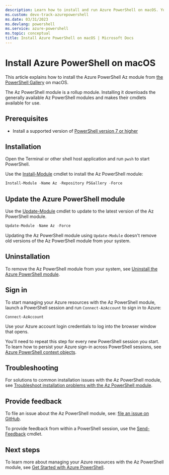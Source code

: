 ```yaml
---
description: Learn how to install and run Azure PowerShell on macOS. You can install Azure PowerShell on macOS with one command.
ms.custom: devx-track-azurepowershell
ms.date: 03/31/2023
ms.devlang: powershell
ms.service: azure-powershell
ms.topic: conceptual
title: Install Azure PowerShell on macOS | Microsoft Docs
---
```


# Install Azure PowerShell on macOS

This article explains how to install the Azure PowerShell Az module from
[the PowerShell Gallery][01] on macOS.

The Az PowerShell module is a rollup module. Installing it downloads the generally available Az
PowerShell modules and makes their cmdlets available for use.

## Prerequisites

- Install a supported version of
  [PowerShell version 7 or higher][02]

## Installation

Open the Terminal or other shell host application and run `pwsh` to start PowerShell.

Use the [Install-Module][03] cmdlet to install the Az PowerShell module:

```powershell
Install-Module -Name Az -Repository PSGallery -Force
```

## Update the Azure PowerShell module

Use the [Update-Module][04] cmdlet to update to the
latest version of the Az PowerShell module.

```powershell
Update-Module -Name Az -Force
```

Updating the Az PowerShell module using `Update-Module` doesn't remove old versions of the Az
PowerShell module from your system.

## Uninstallation

To remove the Az PowerShell module from your system, see
[Uninstall the Azure PowerShell module][05].

## Sign in

To start managing your Azure resources with the Az PowerShell module, launch a PowerShell session
and run `Connect-AzAccount` to sign in to Azure:

```azurepowershell
Connect-AzAccount
```

Use your Azure account login credentials to log into the browser window that opens.

You'll need to repeat this step for every new PowerShell session you start. To learn how to persist
your Azure sign-in across PowerShell sessions, see [Azure PowerShell context objects][06].

## Troubleshooting

For solutions to common installation issues with the Az PowerShell module, see
[Troubleshoot installation problems with the Az PowerShell module][07].

## Provide feedback

To file an issue about the Az PowerShell module, see: [file an issue on GitHub][08].

To provide feedback from within a PowerShell session, use the [Send-Feedback][09] cmdlet.

## Next steps

To learn more about managing your Azure resources with the Az PowerShell module, see
[Get Started with Azure PowerShell][10].

<!-- link references -->
[01]: /powershell/scripting/gallery/overview
[02]: /powershell/scripting/install/installing-powershell-on-macos
[03]: /powershell/module/powershellget/install-module
[04]: /powershell/module/powershellget/update-module
[05]: uninstall-az-ps.md
[06]: /powershell/azure/context-persistence
[07]: troubleshooting.md#installation
[08]: https://github.com/Azure/azure-powershell/issues
[09]: /powershell/module/az.accounts/send-feedback
[10]: get-started-azureps.md

